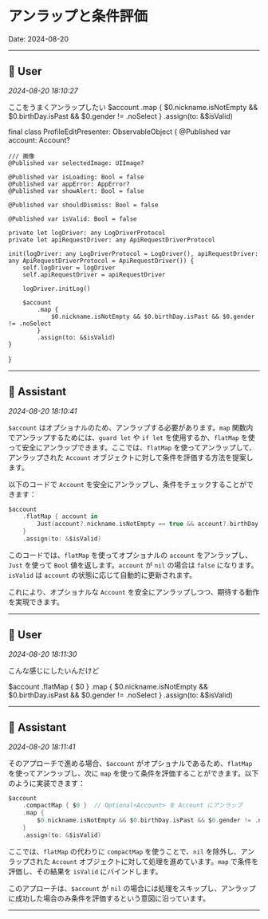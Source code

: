 # アンラップと条件評価

Date: 2024-08-20

---

## 👤 User
*2024-08-20 18:10:27*

ここをうまくアンラップしたい
$account
            .map {
                $0.nickname.isNotEmpty && $0.birthDay.isPast && $0.gender != .noSelect
            }
            .assign(to: &$isValid)

final class ProfileEditPresenter: ObservableObject {
    @Published var account: Account?

    /// 画像
    @Published var selectedImage: UIImage?

    @Published var isLoading: Bool = false
    @Published var appError: AppError?
    @Published var showAlert: Bool = false
    
    @Published var shouldDismiss: Bool = false
    
    @Published var isValid: Bool = false
    
    private let logDriver: any LogDriverProtocol
    private let apiRequestDriver: any ApiRequestDriverProtocol

    init(logDriver: any LogDriverProtocol = LogDriver(), apiRequestDriver: any ApiRequestDriverProtocol = ApiRequestDriver()) {
        self.logDriver = logDriver
        self.apiRequestDriver = apiRequestDriver

        logDriver.initLog()
        
        $account
            .map {
                $0.nickname.isNotEmpty && $0.birthDay.isPast && $0.gender != .noSelect
            }
            .assign(to: &$isValid)
    }
}

---

## 🤖 Assistant
*2024-08-20 18:10:41*

`$account` はオプショナルのため、アンラップする必要があります。`map` 関数内でアンラップするためには、`guard let` や `if let` を使用するか、`flatMap` を使って安全にアンラップできます。ここでは、`flatMap` を使ってアンラップして、アンラップされた `Account` オブジェクトに対して条件を評価する方法を提案します。

以下のコードで `Account` を安全にアンラップし、条件をチェックすることができます：

```swift
$account
    .flatMap { account in
        Just(account?.nickname.isNotEmpty == true && account?.birthDay.isPast == true && account?.gender != .noSelect)
    }
    .assign(to: &$isValid)
```

このコードでは、`flatMap` を使ってオプショナルの `account` をアンラップし、`Just` を使って `Bool` 値を返します。`account` が `nil` の場合は `false` になります。`isValid` は `account` の状態に応じて自動的に更新されます。

これにより、オプショナルな `Account` を安全にアンラップしつつ、期待する動作を実現できます。

---

## 👤 User
*2024-08-20 18:11:30*

こんな感じにしたいんだけど

$account
            .flatMap { $0 }
            .map {
                $0.nickname.isNotEmpty && $0.birthDay.isPast && $0.gender != .noSelect
            }
            .assign(to: &$isValid)

---

## 🤖 Assistant
*2024-08-20 18:11:41*

そのアプローチで進める場合、`$account` がオプショナルであるため、`flatMap` を使ってアンラップし、次に `map` を使って条件を評価することができます。以下のように実装できます：

```swift
$account
    .compactMap { $0 }  // Optional<Account> を Account にアンラップ
    .map {
        $0.nickname.isNotEmpty && $0.birthDay.isPast && $0.gender != .noSelect
    }
    .assign(to: &$isValid)
```

ここでは、`flatMap` の代わりに `compactMap` を使うことで、`nil` を除外し、アンラップされた `Account` オブジェクトに対して処理を進めています。`map` で条件を評価し、その結果を `isValid` にバインドします。

このアプローチは、`$account` が `nil` の場合には処理をスキップし、アンラップに成功した場合のみ条件を評価するという意図に沿っています。

---
